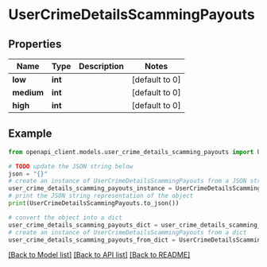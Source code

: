 # UserCrimeDetailsScammingPayouts


## Properties

Name | Type | Description | Notes
------------ | ------------- | ------------- | -------------
**low** | **int** |  | [default to 0]
**medium** | **int** |  | [default to 0]
**high** | **int** |  | [default to 0]

## Example

```python
from openapi_client.models.user_crime_details_scamming_payouts import UserCrimeDetailsScammingPayouts

# TODO update the JSON string below
json = "{}"
# create an instance of UserCrimeDetailsScammingPayouts from a JSON string
user_crime_details_scamming_payouts_instance = UserCrimeDetailsScammingPayouts.from_json(json)
# print the JSON string representation of the object
print(UserCrimeDetailsScammingPayouts.to_json())

# convert the object into a dict
user_crime_details_scamming_payouts_dict = user_crime_details_scamming_payouts_instance.to_dict()
# create an instance of UserCrimeDetailsScammingPayouts from a dict
user_crime_details_scamming_payouts_from_dict = UserCrimeDetailsScammingPayouts.from_dict(user_crime_details_scamming_payouts_dict)
```
[[Back to Model list]](../README.md#documentation-for-models) [[Back to API list]](../README.md#documentation-for-api-endpoints) [[Back to README]](../README.md)


